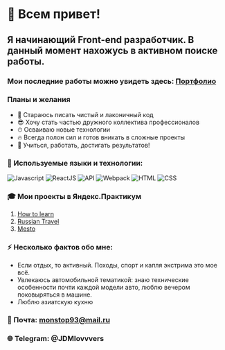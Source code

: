 # 👋 Всем привет!

## Я начинающий Front-end разработчик. В данный момент нахожусь в активном поиске работы.

### Мои последние работы можно увидеть здесь: [Портфолио](https://github.com/VladislavSmirnovS?tab=repositories)

### Планы и желания

- 🧼 Стараюсь писать чистый и лаконичный код
- 😎 Хочу стать частью дружного коллектива профессионалов
- ⏱ Осваиваю новые технологии
- 🔥 Всегда полон сил и готов вникать в сложные проекты
- 🚀 Учиться, работать, достигать результатов!

### 🔧 Используемые языки и технологии:

![Javascript](https://img.shields.io/badge/-Javascript-0d1117?style=for-the-badge&logo=Javascript)
![ReactJS](https://img.shields.io/badge/-ReactJS-0d1117?style=for-the-badge&logo=React)
![API](<https://img.shields.io/badge/-REST API-0d1117?style=for-the-badge>)
![Webpack](https://img.shields.io/badge/-Webpack-0d1117?style=for-the-badge&logo=Webpack)
![HTML](https://img.shields.io/badge/-HTML-0d1117?style=for-the-badge&logo=html5)
![CSS](https://img.shields.io/badge/-CSS-0d1117?style=for-the-badge&logo=css3)

### 🎓 Mои проекты в Яндекс.Практикум

1.  [How to learn](https://github.io/how-to-learn/)
2.  [Russian Travel](https://github.io/russian-travel/)
3.  [Mesto](https://github.io/mesto/index.html)

### ⚡ Несколько фактов обо мне:

- Если отдых, то активный. Походы, спорт и капля экстрима это мое всё.
- Увлекаюсь автомобильной тематикой: знаю технические особенности почти каждой модели авто, люблю вечером поковыряться в машине. 
- Люблю азиатскую кухню

### 📧 Почта: monstop93@mail.ru

### 🌐 Telegram: @JDMlovvvers
